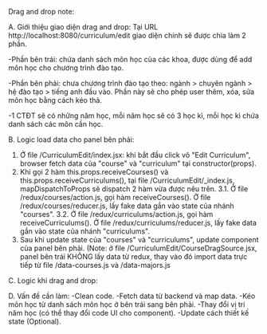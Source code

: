 Drag and drop note:

A. Giới thiệu giao diện drag and drop:
Tại URL http://localhost:8080/curriculum/edit giao diện chính sẽ được chia làm 2 phần.

-Phần bên trái: chứa danh sách môn học của các khoa, được dùng để add môn học cho chương trình đào tạo.

-Phần bên phải: chưa chương trình đào tạo theo: ngành > chuyên ngành > hệ đào tạo > tiếng anh đầu vào. Phần này sẽ cho phép user thêm, xóa, sửa môn học bằng cách kéo thả. 

-1 CTĐT sẽ có những năm học, mỗi năm học sẽ có 3 học kì, mỗi học kì chứa danh sách các môn cần học. 

B. Logic load data cho panel bên phải:
  1. Ở file /CurriculumEdit/index.jsx: khi bắt đầu click vô "Edit Curriculum", browser fetch data của "course" và "curriculum" tại constructor(props).
  2. Khi gọi 2 hàm this.props.receiveCourses() và this.props.receiveCurriculums(), tại file /CurriculumEdit/_index.js, mapDispatchToProps sẽ dispatch 2 hàm vừa được nêu trên.
  3.1. Ở file /redux/courses/action.js, gọi hàm receiveCourses(). Ở file /redux/courses/reducer.js, lấy fake data gắn vào state của nhánh "courses". 
  3.2. Ở file /redux/curriculums/action.js, gọi hàm receiveCurriculums(). Ở file /redux/curriculums/reducer.js, lấy fake data gắn vào state của nhánh "curriculums". 
  4. Sau khi update state của "courses" và "curriculums", update component của panel bên phải.
  (Note: ở file /CurriculumEdit/CourseDragSource.jsx, panel bên trái KHÔNG lấy data từ redux, thay vào đó import data trực tiếp từ file /data-courses.js và /data-majors.js
  
C. Logic khi drag and drop:

D. Vấn đề cần làm: 
-Clean code.
-Fetch data từ backend và map data.
-Kéo môn học từ danh sách môn học ở bên trái sang bên phải.
-Thay đổi vị trí năm học (có thể thay đổi code UI cho component).
-Update cách thiết kế state (Optional).

